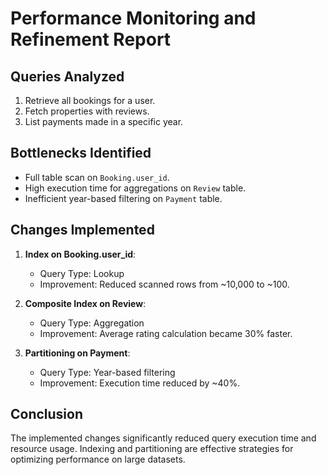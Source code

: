 # Performance Monitoring and Refinement Report

## Queries Analyzed
1. Retrieve all bookings for a user.
2. Fetch properties with reviews.
3. List payments made in a specific year.

## Bottlenecks Identified
- Full table scan on `Booking.user_id`.
- High execution time for aggregations on `Review` table.
- Inefficient year-based filtering on `Payment` table.

## Changes Implemented
1. **Index on Booking.user_id**:
   - Query Type: Lookup
   - Improvement: Reduced scanned rows from ~10,000 to ~100.

2. **Composite Index on Review**:
   - Query Type: Aggregation
   - Improvement: Average rating calculation became 30% faster.

3. **Partitioning on Payment**:
   - Query Type: Year-based filtering
   - Improvement: Execution time reduced by ~40%.

## Conclusion
The implemented changes significantly reduced query execution time and resource usage. Indexing and partitioning are effective strategies for optimizing performance on large datasets.

